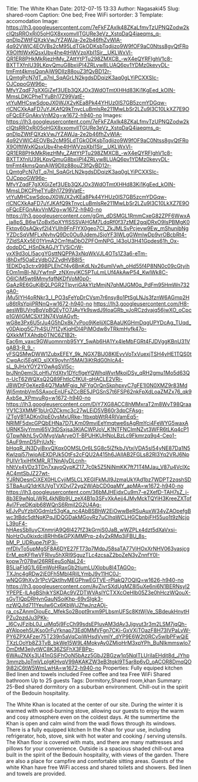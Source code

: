 Title: The White Khan
Date: 2012-07-15 13:33
Author: Nagasaki45
Slug: shared-room
Caption: One bed; Free WiFi
sortorder: 3
Template: accomodation
Image: https://lh3.googleusercontent.com/7eFkFZAxIk48ZKaLfmvTzUPNQZodw2kcIQtsRROxRi05oHGX8xxomvllTGURe3eVz_XstqDaQ4iaeqms_q-qnDlpZWtFQXzkVwJYZAWJa-2e2b46fhZvWlA-4q92VWIC4EOVBs2cM95LdTGkODKsbTqdjjzo9W9fOF9aC0Ntss8gvQtFRoX9OIftIWxKQsxUbv4he4tHWVzpXbI1Sir__UKLWxVl-QR1ER8PHkMkRjezHMy_ZAttYtPTu298ZMXCB_-wX4eQYRFIghV1c8-BXTTXfnIU39LKpvQmuG8bxijPI4ZRLyw8LUAQ6pv1YDMz0kevyDL-tmFmt4kmsQqnAjW9DlIz88ouZ3fQvBD12r-LQmtgPcN7dT_q7nI_SqAGrLN2kgdsDDqizK3aq0gLYiPCXXSIc-OJCppoGW96p-MfyYZqdF7gXXGiZef3UEb3QXJOx3WdOTmtXHHd83Ki1KgEed_kOIN-MmsLDKCPheTYuBh17Z99VatE-vtYuMHCswSdopJX0WJX2vKEa8Pk44YHUz0lS7GB5zcmYDGqw-rlCNCXkAaFD7uYJKAfQ9kTnycLuBmlsRe211MwLbSr2LZu9I3C10LkXZ7E9OoFQcEFGnAkvVnM2g=w1672-h940-no
Images: https://lh3.googleusercontent.com/7eFkFZAxIk48ZKaLfmvTzUPNQZodw2kcIQtsRROxRi05oHGX8xxomvllTGURe3eVz_XstqDaQ4iaeqms_q-qnDlpZWtFQXzkVwJYZAWJa-2e2b46fhZvWlA-4q92VWIC4EOVBs2cM95LdTGkODKsbTqdjjzo9W9fOF9aC0Ntss8gvQtFRoX9OIftIWxKQsxUbv4he4tHWVzpXbI1Sir__UKLWxVl-QR1ER8PHkMkRjezHMy_ZAttYtPTu298ZMXCB_-wX4eQYRFIghV1c8-BXTTXfnIU39LKpvQmuG8bxijPI4ZRLyw8LUAQ6pv1YDMz0kevyDL-tmFmt4kmsQqnAjW9DlIz88ouZ3fQvBD12r-LQmtgPcN7dT_q7nI_SqAGrLN2kgdsDDqizK3aq0gLYiPCXXSIc-OJCppoGW96p-MfyYZqdF7gXXGiZef3UEb3QXJOx3WdOTmtXHHd83Ki1KgEed_kOIN-MmsLDKCPheTYuBh17Z99VatE-vtYuMHCswSdopJX0WJX2vKEa8Pk44YHUz0lS7GB5zcmYDGqw-rlCNCXkAaFD7uYJKAfQ9kTnycLuBmlsRe211MwLbSr2LZu9I3C10LkXZ7E9OoFQcEFGnAkvVnM2g=w1672-h940-no
        https://lh3.googleusercontent.com/gGm_dDSMGL1RmmCxeG82ZPF6WwxA_ja8pS_B6w1ZoBxl5pXYfISSSVAHGM7LdqRf0f37zME2gqjDRxO9IsPBMgK0Fktqv60sAQkyf2I4YUIh9FnFlYX0geo7CI_ZkJMLSvPcjevw9Ew_mShunibNgYZDcSqVMFLxNvhyQ9Dc0Ou9JdemJSjoYF3IWLgGWmlwDp9yrOBcbRt4-7ZldSAXx5E01YlmA2Cm1ttaDbOZPFOmNPG_I43oU3H41Gpdes61h_Ox-dodpDC_HSnDkAGJYTVSiCrW-yxX9d3oLl5acgYGsttNQPPA3xNqWkVJL4OTs1Z3a6-eTm-i8hDxf5OaEzVdbOZZvdHVB8l5-1EDKDg3ctrx99BPLEhCf4y6BnKdLNx26umlVwh_oHd55f4P8NN0c09cGtyihEOm1mBl-NUYwfmP_zNXmylKC5PTuLmLUf4AkAwP54_KwlWk8C-O6lCiM5wt6MmyfqfNKDfVoM0p0-GaAzRE6GuKjBQLPGR2TIpyriGAkYlzMmjN7qhMJGM0q_PdFm95HmWn732gA0-jMu5IYH4oRNkr3_I_PO3sFeYpDrCVsm7r6nsy8o1PtSgLNJs3fznW6AGmp2Hu86tRsYpijPRNnQ=w1672-h940-no
        https://lh3.googleusercontent.com/H8-aesWBUVrgBqVpBQEyTO7JAvYk9swdJ9IoaGRb_vJoRCzdvajq56jwXO_oCpcp1GWIGMCSXf3N74VqIAGyft-wG8e3Px6U5rJu4G5hDx8k7vPoo9jKeljjXCBAaUKGHmDqgUPYDcAg_TUqd_y0DAjpg5C7h4SU7f1ZyKjqHDl4PjMOdw8vTRkmHyfk47o-QXkkMTXAhdb0TNC6Z1B2t-Eac6m_yaxc9GWuomnrnb95YY_5wAb6HA1Yx4leMbFGRt4FJDVggKBnU31VgAB3-R_9_-yFSQSMwDWW1ZubxEFEY_9k_NGX7BlJ08KlEvvVoTxVuexjTSH4yHE1TQS0tCwpAcj5EgKO_slXX9oyhn15MAl3iKtRdG0hIcA4-sL_9JHxYOY2Y0wAgSVl5c-brJNn0emi3LoHfiJYdXty1DYcflgeYQWhqWvrMkoiDSy_qRH2gmu1Mo5d63Qn-UcT62WQXsQ2Q89FhtlcCfKUI-qHACLE2VRi-JBWDtF0eXezB4Q7MaMFgjq_NFYqOrQnSkphpxyC7gFE1I0N0XMZ9r83MdWj5mtnbVm5SAxocEnUFsZCcBE5JPGSnS7t6FSP62nkFpXdLoaZMZx76_qk9AxbSe_XPmvuRg=w1672-h940-no
        https://lh3.googleusercontent.com/DiY7XG8ACC8hMMxraT2m8WvT98QraaYV1C3XMMF1bUrOZCkmc3c27wLEjD5VB60r3dpCFAsg-iZTgVBTADKn0lpE0vsMxURke-1tbxqbWtR4RIVamEq5-NRlMF5dxcGPQbEHNa7D7LKm09mviEeYmqtwe6sAgRmYci4FeWYG5waxAURNK5iyYmmi65V3tDSxjsa3KlACWPJoV_K1NTFNCImNZvt3WFR6tLKq4cP1GTpwNkhL5yOjMygVaAryeOT-BPUHKUHNoLBzLc9Fkmrzq9g4-Ceo1-5AuF9mnD5PrjUxN-bHqqR_iN3DyjBxvQXqx0OMSLOr6LSG8c5lZfkbJVtxjVDA5sl54yNE87Da1N5Kwlzqj57lwioAiEXDPJk5OtFs2cFQU2A415h6JAIlAB2FGLs82Rl3Yq2VRJ6NpPUlVr1jxiHfKMR_RTNnAIyDLcnh-hNtVx4VDz3TDn7xayoQypKZ17_7c0k5Z5NiNmKK7ft71T4MJau_V87u4VclXcAC4mtSbJZ27wt-YJRNOesnCiXEX0HLCyjiM5LCLXEGIFkMJl9JzmaUkYAd1bz7WDPT2zqshSDSTBaAuiQ1drKlUVgTVXDvl72yg2WiAbCD0qaMY_apMA=w1672-h940-no
        https://lh3.googleusercontent.com/36bMJHEjdxCu9m7-e2XefD-TAH7sZ_j-8b3E9wNqLiWRL4kNBb9U_zeX4B1p3SFvXkAejj4JMyMckTQYiH3KreeZXTofAyl7FveDKqjb68WQnS6RmjI2G2U4Ag-kEJvPuYzbI0Gdmlz53gKa_nc4AbBSBhW2EiOwwBeRSuAuxW34yZAOpefgBwc3tBdc5dtNqKPqJIDQGDakMGovRz7uClhqWCLHGCbnbjFH55uo1t9zNcjoL39oF4-hHAesSblIuyCXnmrjA9Q6I427fZ3kGrnjS0JaB_wWZPLx4dzt5dXaVxsi-NoHzOu0kixdci8RHh6kGPXjMMPrp-z4y2xRMq3iFBU_8s-bM_P_UDRupe7tiP3i-mfDIvTo5upMgSF8A6DYE27FT73p7MdpJ58saTA77VjHOxXrNHV063yasjcgErM_epKFflwVFRlvu5hXRI9SguzTLc4zcsaZ2boZeN3yZnnfY0I-kopw7r078wl26RREeuSoNaL24-B5LiaFIdG1L6EmWoHRaxGb2tiumLUXlobu8I4TAGOo-TXJnc4gRDw2jE0Fh5MbI4RilLYmbJ9y11HC0J-wNQG9hXv3r1PcVQktIhvMEGPhwEGTVE-rPlakQ7OQIQ=w1626-h940-no
        https://lh3.googleusercontent.com/AyZivrSXdUgMZ8l5uXe6ni6N1BERNsyI2YPEPE-lLAgBShjkYSKDAc9VZDTWVAslYCTXXcOeHIb05Z3e0hHczWQouX-sGyTlQpDRHvnGauNSoiKhp-69vSIgk3-nzWQJld711Yeulw6Cx6KbWjJZfwJnzAOj-ra_csZAnmOiouEc_MfekSo2Bopt9rxm9PLbsmUFSc8KtWjVe_SBdeukHnytHPZu2pzdJu3PKk-_I6CyJFzibL0J_uiMq5j9FcCh99sdsEPIuvAM3dAv3Jjgvut3r3m2LSM7jqQh-aYAlpoeh5UKso0rFuYknap73Ed0MMVFgn7CKi-GxVXjTOazF8H73IVPaLvW-PY6ZPXAFzer75T239n5aVqCpiWHsdVymIY_dYP9E6W2t0RCv5wlbPFwQiETXzLOoYb8Z3TvB_bkWe15W9L4MokyAy0ZMioHrM3xpYPh_BuNIkmmswlo7DmDtM3ejlytWC8K36ZSFhX3FBPp-6WAuZNXs3U41nGSjFhOoN5bAzz5GbJ2BGzw1q5NqITLUriIaEHdit8d_JYhp3mmzbJpTmVLpIgKHvqV99AKAKZW3eB3tgkI9T5ar8p6vD_oACOR8DmqQO9j82iC6tW5WmLwHA=w1672-h940-no
Properties: Fully equiped kitchen
            Bed linen and towels included
            Free coffee and tea
            Free WiFi
            Shared bathroom
            Up to 25 guests
Tags: Dormitory,Shared room,khan
Summary: 25-Bed shared dormitory on a suburban environment. Chill-out in the spirit of the Bedouin hospitality.

The White Khan is located at the center of our site. During the winter it is warmed with wood-burning stove, allowing our guests to enjoy the warm and cosy atmosphere even on the coldest days. At the summertime the Khan is open and calm wind from the wadi flows through its windows. There is a fully equipped kitchen In the Khan for your use, including refrigerator, hob, stove, sink with hot water and cooking / serving utensils. The Khan floor is covered with mats, and there are many mattresses and pillows for your convenience. Outside is a spacious shaded chill-out area built in the spirit of the Bedouin hospitality, with views of the garden. There are also a  place for campfire and comfortable sitting areas.
Guests of the white Khan have free WiFi access and shared toilets and showers. Bed linen and towels are provided.
